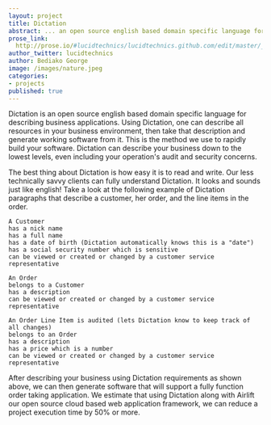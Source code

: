 ```yaml
---
layout: project
title: Dictation
abstract: ... an open source english based domain specific language for describing business applications.
prose_link:
  http://prose.io/#lucidtechnics/lucidtechnics.github.com/edit/master/_posts/features/0100-01-02-dictation.md
author_twitter: lucidtechnics
author: Bediako George
image: /images/nature.jpeg
categories:
- projects
published: true
---
```


Dictation is an open source english based domain specific language for describing business applications.  Using Dictation, one can describe all resources in your business environment, then take that description and generate working software from it.  This is the method we use to rapidly build your software.  Dictation can describe your business down to the lowest levels, even including your operation's audit and security concerns.

The best thing about Dictation is how easy it is to read and write. Our less technically savvy clients can fully understand Dictation.  It looks and sounds just like english!  Take a look at the following example of Dictation paragraphs that describe a customer, her order, and the line items in the order.

    A Customer
    has a nick name
    has a full name
    has a date of birth (Dictation automatically knows this is a "date")
    has a social security number which is sensitive
    can be viewed or created or changed by a customer service representative

    An Order
    belongs to a Customer
    has a description
    can be viewed or created or changed by a customer service representative

    An Order Line Item is audited (lets Dictation know to keep track of all changes)
    belongs to an Order
    has a description
    has a price which is a number
    can be viewed or created or changed by a customer service representative

After describing your business using Dictation requirements as shown above, we can then generate software that will support a fully function order taking application.  We estimate that using Dictation along with Airlift our open source cloud based web application framework, we can reduce a project execution time by 50% or more.